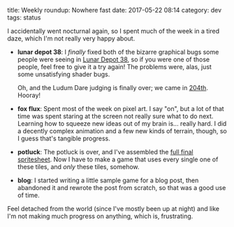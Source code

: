 title: Weekly roundup: Nowhere fast
date: 2017-05-22 08:14
category: dev
tags: status

I accidentally went nocturnal again, so I spent much of the week in a tired daze, which I'm not really very happy about.

- **lunar depot 38**: I _finally_ fixed both of the bizarre graphical bugs some people were seeing in [Lunar Depot 38](https://eevee.itch.io/lunar-depot-38), so if you were one of those people, feel free to give it a try again!  The problems were, alas, just some unsatisfying shader bugs.

    Oh, and the Ludum Dare judging is finally over; we came in [204th](https://ldjam.com/events/ludum-dare/38/lunar-depot-38).  Hooray!

- **fox flux**: Spent most of the week on pixel art.  I say "on", but a lot of that time was spent staring at the screen not really sure what to do next.  Learning how to squeeze new ideas out of my brain is...  really hard.  I did a decently complex animation and a few new kinds of terrain, though, so I guess that's tangible progress.

- **potluck**: The potluck is over, and I've assembled the [full final spritesheet](https://twitter.com/eevee/status/865845152094461953).  Now I have to make a game that uses every single one of these tiles, and _only_ these tiles, somehow.

- **blog**: I started writing a little sample game for a blog post, then abandoned it and rewrote the post from scratch, so that was a good use of time.

Feel detached from the world (since I've mostly been up at night) and like I'm not making much progress on anything, which is, frustrating.
